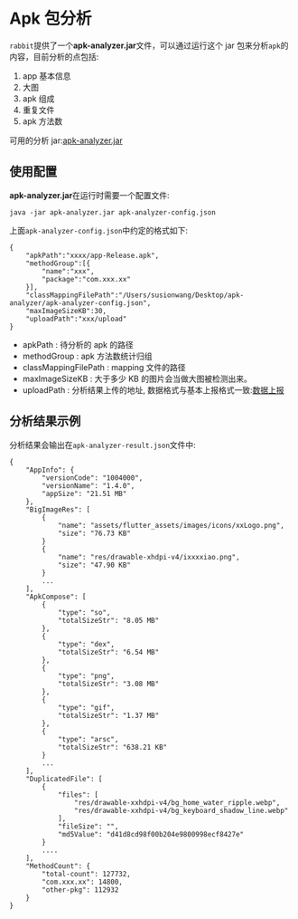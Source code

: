 # Apk 包分析

`rabbit`提供了一个**apk-analyzer.jar**文件，可以通过运行这个 jar 包来分析`apk`的内容，目前分析的点包括:

1. app 基本信息
2. 大图
3. apk 组成
4. 重复文件
5. apk 方法数

可用的分析 jar:[apk-analyzer.jar](https://github.com/SusionSuc/rabbit-client/releases/download/v1.0-beta/rabbit-apk-analyzer.jar)

## 使用配置

**apk-analyzer.jar**在运行时需要一个配置文件:

```
java -jar apk-analyzer.jar apk-analyzer-config.json
```

上面`apk-analyzer-config.json`中约定的格式如下:

```
{
    "apkPath":"xxxx/app-Release.apk",
    "methodGroup":[{
        "name":"xxx",
        "package":"com.xxx.xx"
    }],
    "classMappingFilePath":"/Users/susionwang/Desktop/apk-analyzer/apk-analyzer-config.json",
    "maxImageSizeKB":30,
    "uploadPath":"xxx/upload"
}
```

- apkPath : 待分析的 apk 的路径
- methodGroup : apk 方法数统计归组
- classMappingFilePath : mapping 文件的路径
- maxImageSizeKB : 大于多少 KB 的图片会当做大图被检测出来。
- uploadPath : 分析结果上传的地址, 数据格式与基本上报格式一致:[数据上报](./data-report.md)

## 分析结果示例

分析结果会输出在`apk-analyzer-result.json`文件中:

```
{
    "AppInfo": {
        "versionCode": "1004000",
        "versionName": "1.4.0",
        "appSize": "21.51 MB"
    },
    "BigImageRes": [
        {
            "name": "assets/flutter_assets/images/icons/xxLogo.png",
            "size": "76.73 KB"
        }
        {
            "name": "res/drawable-xhdpi-v4/ixxxxiao.png",
            "size": "47.90 KB"
        }
        ...
    ],
    "ApkCompose": [
        {
            "type": "so",
            "totalSizeStr": "8.05 MB"
        },
        {
            "type": "dex",
            "totalSizeStr": "6.54 MB"
        },
        {
            "type": "png",
            "totalSizeStr": "3.08 MB"
        },
        {
            "type": "gif",
            "totalSizeStr": "1.37 MB"
        },
        {
            "type": "arsc",
            "totalSizeStr": "638.21 KB"
        }
        ...
    ],
    "DuplicatedFile": [
        {
            "files": [
                "res/drawable-xxhdpi-v4/bg_home_water_ripple.webp",
                "res/drawable-xxhdpi-v4/bg_keyboard_shadow_line.webp"
            ],
            "fileSize": "",
            "md5Value": "d41d8cd98f00b204e9800998ecf8427e"
        }
        ....
    ],
    "MethodCount": {
        "total-count": 127732,
        "com.xxx.xx": 14800,
        "other-pkg": 112932
    }
}
```
